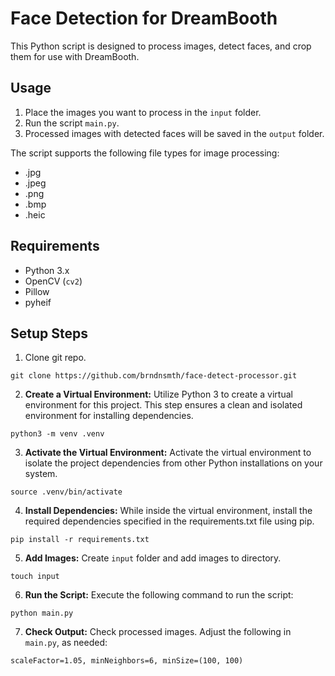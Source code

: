 # Face Detection for DreamBooth

This Python script is designed to process images, detect faces, and crop them for use with DreamBooth.

## Usage

1. Place the images you want to process in the `input` folder.
2. Run the script `main.py`.
3. Processed images with detected faces will be saved in the `output` folder.

The script supports the following file types for image processing:

- .jpg
- .jpeg
- .png
- .bmp
- .heic

## Requirements

- Python 3.x
- OpenCV (`cv2`)
- Pillow
- pyheif

## Setup Steps


1. Clone git repo.

```
git clone https://github.com/brndnsmth/face-detect-processor.git
```

2. **Create a Virtual Environment:** Utilize Python 3 to create a virtual environment for this project. This step ensures a clean and isolated environment for installing dependencies.

```
python3 -m venv .venv
```

3. **Activate the Virtual Environment:** Activate the virtual environment to isolate the project dependencies from other Python installations on your system.

```
source .venv/bin/activate
```

4. **Install Dependencies:** While inside the virtual environment, install the required dependencies specified in the requirements.txt file using pip.

```
pip install -r requirements.txt
```

5. **Add Images:** Create `input` folder and add images to directory.

```
touch input
```

6. **Run the Script:** Execute the following command to run the script:

```
python main.py
```

7. **Check Output:** Check processed images. Adjust the following in `main.py`, as needed:

```
scaleFactor=1.05, minNeighbors=6, minSize=(100, 100)
```
